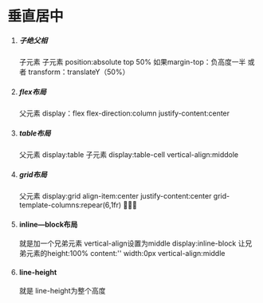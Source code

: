 # 垂直居中
1.  ##### 子绝父相
    子元素 子元素 position:absolute top 50% 如果margin-top：负高度一半 或者 transform：translateY（50%）

2.  ##### flex布局
    父元素 display：flex 
          flex-direction:column
          justify-content:center

3.  ##### table布局
    父元素 display:table
    子元素 display:table-cell
          vertical-align:middole

4.  ##### grid布局
    父元素 display:grid
          align-item:center
          justify-content:center
          grid-template-columns:repear(6,1fr)
          
5.  #### inline—block布局
    就是加一个兄弟元素 vertical-align设置为middle
                    display:inline-block
                    让兄弟元素的height:100%
                              content:''
                              width:0px
                              vertical-align:middle

6. #### line-height
    就是 line-height为整个高度
          